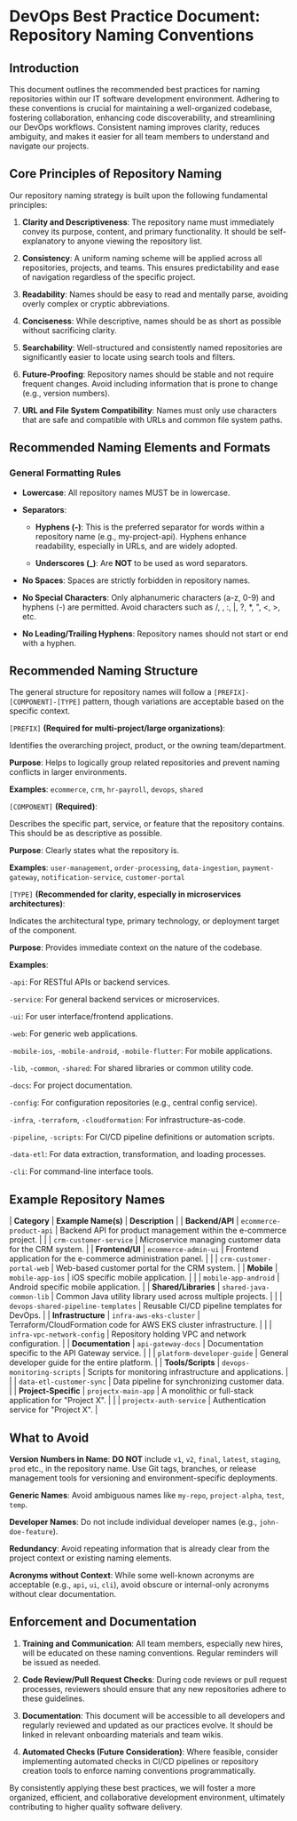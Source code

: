 # DevOps Best Practice Document: Repository Naming Conventions
## Introduction
This document outlines the recommended best practices for naming repositories within our IT software development environment. Adhering to these conventions is crucial for maintaining a well-organized codebase, fostering collaboration, enhancing code discoverability, and streamlining our DevOps workflows. Consistent naming improves clarity, reduces ambiguity, and makes it easier for all team members to understand and navigate our projects.

## Core Principles of Repository Naming
Our repository naming strategy is built upon the following fundamental principles:

1. **Clarity and Descriptiveness**: The repository name must immediately convey its purpose, content, and primary functionality. It should be self-explanatory to anyone viewing the repository list.

2. **Consistency**: A uniform naming scheme will be applied across all repositories, projects, and teams. This ensures predictability and ease of navigation regardless of the specific project.

3. **Readability**: Names should be easy to read and mentally parse, avoiding overly complex or cryptic abbreviations.

4. **Conciseness**: While descriptive, names should be as short as possible without sacrificing clarity.

5. **Searchability**: Well-structured and consistently named repositories are significantly easier to locate using search tools and filters.

6. **Future-Proofing**: Repository names should be stable and not require frequent changes. Avoid including information that is prone to change (e.g., version numbers).

7. **URL and File System Compatibility**: Names must only use characters that are safe and compatible with URLs and common file system paths.

## Recommended Naming Elements and Formats
### General Formatting Rules
* **Lowercase**: All repository names MUST be in lowercase.

* **Separators**:

  * **Hyphens (-)**: This is the preferred separator for words within a repository name (e.g., my-project-api). Hyphens enhance readability, especially in URLs, and are widely adopted.

  * **Underscores (_)**: Are **NOT** to be used as word separators.

* **No Spaces**: Spaces are strictly forbidden in repository names.

* **No Special Characters**: Only alphanumeric characters (a-z, 0-9) and hyphens (-) are permitted. Avoid characters such as /, \, :, |, ?, *, ", <, >, etc.

* **No Leading/Trailing Hyphens**: Repository names should not start or end with a hyphen.

## Recommended Naming Structure
The general structure for repository names will follow a `[PREFIX]-[COMPONENT]-[TYPE]` pattern, though variations are acceptable based on the specific context.

`[PREFIX]` **(Required for multi-project/large organizations)**:

Identifies the overarching project, product, or the owning team/department.

**Purpose**: Helps to logically group related repositories and prevent naming conflicts in larger environments.

**Examples**: `ecommerce`, `crm`, `hr-payroll`, `devops`, `shared`

`[COMPONENT]` **(Required)**:

Describes the specific part, service, or feature that the repository contains. This should be as descriptive as possible.

**Purpose**: Clearly states what the repository is.

**Examples**: `user-management`, `order-processing`, `data-ingestion`, `payment-gateway`, `notification-service`, `customer-portal`

`[TYPE]` **(Recommended for clarity, especially in microservices architectures)**:

Indicates the architectural type, primary technology, or deployment target of the component.

**Purpose**: Provides immediate context on the nature of the codebase.

**Examples**:

`-api`: For RESTful APIs or backend services.

`-service`: For general backend services or microservices.

`-ui`: For user interface/frontend applications.

`-web`: For generic web applications.

`-mobile-ios`, `-mobile-android`, `-mobile-flutter`: For mobile applications.

`-lib`, `-common`, `-shared`: For shared libraries or common utility code.

`-docs`: For project documentation.

`-config`: For configuration repositories (e.g., central config service).

`-infra`, `-terraform`, `-cloudformation`: For infrastructure-as-code.

`-pipeline`, `-scripts`: For CI/CD pipeline definitions or automation scripts.

`-data-etl`: For data extraction, transformation, and loading processes.

`-cli`: For command-line interface tools.

## Example Repository Names
| **Category** | **Example Name(s)** | **Description** |
| **Backend/API** | `ecommerce-product-api` | Backend API for product management within the e-commerce project. |
| | `crm-customer-service` | Microservice managing customer data for the CRM system. |
| **Frontend/UI** | `ecommerce-admin-ui` | Frontend application for the e-commerce administration panel. |
| | `crm-customer-portal-web` | Web-based customer portal for the CRM system. |
| **Mobile** | `mobile-app-ios` | iOS specific mobile application. |
| | `mobile-app-android` | Android specific mobile application. |
| **Shared/Libraries** | `shared-java-common-lib` | Common Java utility library used across multiple projects. |
| | `devops-shared-pipeline-templates` | Reusable CI/CD pipeline templates for DevOps. |
| **Infrastructure** | `infra-aws-eks-cluster` | Terraform/CloudFormation code for AWS EKS cluster infrastructure. |
| | `infra-vpc-network-config` | Repository holding VPC and network configuration. |
| **Documentation** | `api-gateway-docs` | Documentation specific to the API Gateway service. |
| | `platform-developer-guide` | General developer guide for the entire platform. |
| **Tools/Scripts** | `devops-monitoring-scripts` | Scripts for monitoring infrastructure and applications. |
| | `data-etl-customer-sync` | Data pipeline for synchronizing customer data. |
| **Project-Specific** | `projectx-main-app` | A monolithic or full-stack application for "Project X". |
| | `projectx-auth-service` | Authentication service for "Project X". |

## What to Avoid
**Version Numbers in Name**: **DO NOT** include `v1`, `v2`, `final`, `latest`, `staging`, `prod` etc., in the repository name. Use Git tags, branches, or release management tools for versioning and environment-specific deployments.

**Generic Names**: Avoid ambiguous names like `my-repo`, `project-alpha`, `test`, `temp`.

**Developer Names**: Do not include individual developer names (e.g., `john-doe-feature`).

**Redundancy**: Avoid repeating information that is already clear from the project context or existing naming elements.

**Acronyms without Context**: While some well-known acronyms are acceptable (e.g., `api`, `ui`, `cli`), avoid obscure or internal-only acronyms without clear documentation.

## Enforcement and Documentation
1. **Training and Communication**: All team members, especially new hires, will be educated on these naming conventions. Regular reminders will be issued as needed.

2. **Code Review/Pull Request Checks**: During code reviews or pull request processes, reviewers should ensure that any new repositories adhere to these guidelines.

3. **Documentation**: This document will be accessible to all developers and regularly reviewed and updated as our practices evolve. It should be linked in relevant onboarding materials and team wikis.

4. **Automated Checks (Future Consideration)**: Where feasible, consider implementing automated checks in CI/CD pipelines or repository creation tools to enforce naming conventions programmatically.

By consistently applying these best practices, we will foster a more organized, efficient, and collaborative development environment, ultimately contributing to higher quality software delivery.